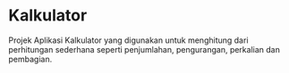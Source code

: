 # Kalkulator
Projek Aplikasi Kalkulator yang digunakan untuk menghitung dari perhitungan sederhana seperti penjumlahan, pengurangan, perkalian dan pembagian.
